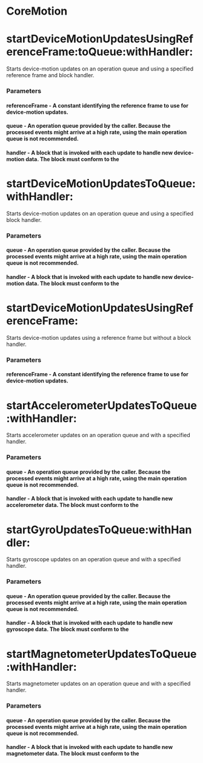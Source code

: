 # CoreMotion
# startDeviceMotionUpdatesUsingReferenceFrame:toQueue:withHandler:
 Starts device-motion updates on an operation queue and using a specified reference frame and block handler.
### Parameters
#### referenceFrame - A constant identifying the reference frame to use for device-motion updates.  
#### queue - An operation queue provided by the caller. Because the processed events might arrive at a high rate, using the main operation queue is not recommended.
#### handler - A block that is invoked with each update to handle new device-motion data. The block must conform to the 

# startDeviceMotionUpdatesToQueue:withHandler:
 Starts device-motion updates on an operation queue and using a specified block handler. 
### Parameters
#### queue - An operation queue provided by the caller. Because the processed events might arrive at a high rate, using the main operation queue is not recommended.
#### handler - A block that is invoked with each update to handle new device-motion data. The block must conform to the 

# startDeviceMotionUpdatesUsingReferenceFrame:
 Starts device-motion updates using a reference frame but without a block handler.
### Parameters
#### referenceFrame - A constant identifying the reference frame to use for device-motion updates.  

# startAccelerometerUpdatesToQueue:withHandler:
 Starts accelerometer updates on an operation queue and with a specified handler.
### Parameters
#### queue - An operation queue provided by the caller. Because the processed events might arrive at a high rate, using the main operation queue is not recommended.
#### handler - A block that is invoked with each update to handle new accelerometer data. The block must conform to the 

# startGyroUpdatesToQueue:withHandler:
 Starts gyroscope updates on an operation queue and with a specified handler. 
### Parameters
#### queue - An operation queue provided by the caller. Because the processed events might arrive at a high rate, using the main operation queue is not recommended.
#### handler - A block that is invoked with each update to handle new gyroscope data. The block must conform to the 

# startMagnetometerUpdatesToQueue:withHandler:
 Starts magnetometer updates on an operation queue and with a specified handler. 
### Parameters
#### queue - An operation queue provided by the caller. Because the processed events might arrive at a high rate, using the main operation queue is not recommended.
#### handler - A block that is invoked with each update to handle new magnetometer data. The block must conform to the 

